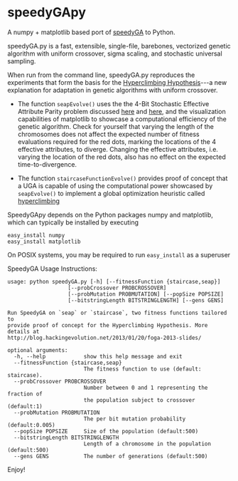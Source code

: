 speedyGApy
==========

A numpy + matplotlib based port of [speedyGA](http://www.mathworks.com/matlabcentral/fileexchange/15164) to Python. 

speedyGA.py is a fast, extensible, single-file, barebones, vectorized genetic algorithm with uniform crossover, sigma scaling, and stochastic universal sampling. 

When run from the command line, speedyGA.py reproduces the experiments that form the basis for the [Hyperclimbing Hypothesis](http://s3.amazonaws.com/burjorjee/www/hyperclimbing_hypothesis_2013.pdf)---a new explanation for adaptation in genetic algorithms with uniform crossover.

+ The function `seapEvolve()` uses the the 4-Bit Stochastic Effective Attribute Parity problem discussed [here](http://blog.hackingevolution.net/2013/01/20/foga-2013-slides/) and [here](http://blog.hackingevolution.net/2009/06/29/red-dots-blue-dots/), and the visualization capabilities of matplotlib to showcase a computational efficiency of the genetic algorithm. Check for yourself that varying the length of the chromosomes does not affect the expected number of fitness evaluations required for the red dots, marking the locations of the 4 effective attributes, to diverge. Changing the effective attributes, i.e. varying the location of the red dots, also has no effect on the expected time-to-divergence. 

+ The function `staircaseFunctionEvolve()` provides proof of concept that a UGA is capable of using the computational power showcased by `seapEvolve()` to implement a global optimization heuristic called [hyperclimbing](http://s3.amazonaws.com/burjorjee/www/hyperclimbing_hypothesis_2013.pdf)

SpeedyGApy depends on the Python packages numpy and matplotlib, which can typically be installed by executing 

    easy_install numpy 
    easy_install matplotlib

On POSIX systems, you may be required to run `easy_install` as a superuser


SpeedyGA Usage Instructions:

    usage: python speedyGA.py [-h] [--fitnessFunction {staircase,seap}]
                       [--probCrossover PROBCROSSOVER]
                       [--probMutation PROBMUTATION] [--popSize POPSIZE]
                       [--bitstringLength BITSTRINGLENGTH] [--gens GENS]
    
    Run SpeedyGA on `seap` or `staircase`, two fitness functions tailored to
    provide proof of concept for the Hyperclimbing Hypothesis. More details at
    http://blog.hackingevolution.net/2013/01/20/foga-2013-slides/
    
    optional arguments:
      -h, --help            show this help message and exit
      --fitnessFunction {staircase,seap}
                            The fitness function to use (default: staircase).
      --probCrossover PROBCROSSOVER
                            Number between 0 and 1 representing the fraction of
                            the population subject to crossover (default:1)
      --probMutation PROBMUTATION
                            The per bit mutation probability (default:0.005)
      --popSize POPSIZE     Size of the population (default:500)
      --bitstringLength BITSTRINGLENGTH
                            Length of a chromosome in the population (default:500)
      --gens GENS           The number of generations (default:500)
      
Enjoy!
